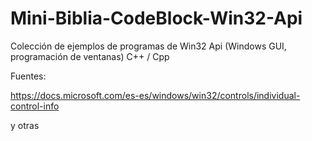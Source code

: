 # Mini-Biblia-CodeBlock-Win32-Api
Colección de ejemplos de programas de Win32 Api (Windows GUI, programación de ventanas) C++ / Cpp


Fuentes:

https://docs.microsoft.com/es-es/windows/win32/controls/individual-control-info


y otras

